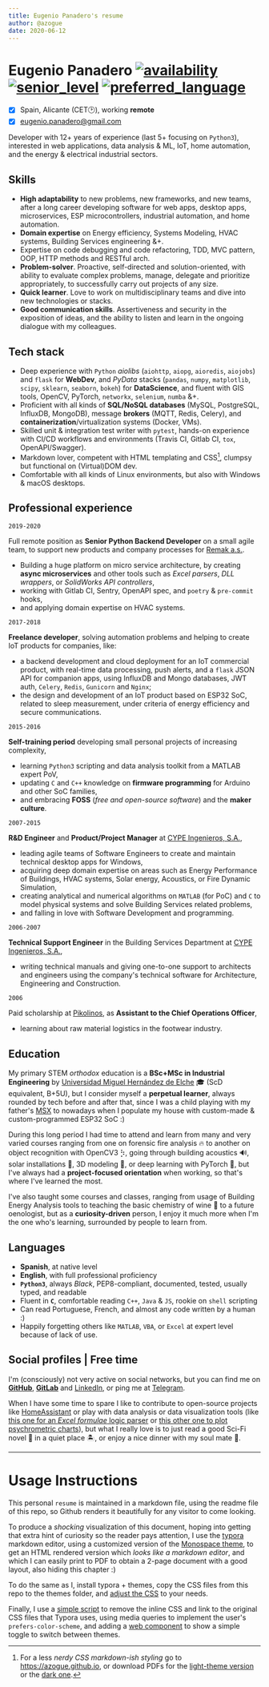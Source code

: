 ```yaml
---
title: Eugenio Panadero's resume
author: @azogue
date: 2020-06-12
---
```


# Eugenio Panadero [![availability][badge_availability]](#skills) [![senior_level][badge_level]](#professional-experience) [![preferred_language][badge_language]](#languages)

- [x] Spain, Alicante (CET🕑), working **remote**
- [x] [eugenio.panadero@gmail.com](mailto:eugenio.panadero@gmail.com)

Developer with 12+ years of experience (last 5+ focusing on `Python3`), interested in web applications, data analysis & ML, IoT, home automation, and the energy & electrical industrial sectors.

## Skills

* **High adaptability** to new problems, new frameworks, and new teams, after a long career developing software for web apps, desktop apps, microservices, ESP microcontrollers, industrial automation, and home automation.
* **Domain expertise** on Energy efficiency, Systems Modeling, HVAC systems, Building Services engineering &+.
* Expertise on code debugging and code refactoring, TDD, MVC pattern, OOP, HTTP methods and RESTful arch.
* **Problem-solver**. Proactive, self-directed and solution-oriented, with ability to evaluate complex problems, manage, delegate and prioritize appropriately, to successfully carry out projects of any size.
* **Quick learner**. Love to work on multidisciplinary teams and dive into new technologies or stacks.
* **Good communication skills**. Assertiveness and security in the exposition of ideas, and the ability to listen and learn in the ongoing dialogue with my colleagues.

## Tech stack

* Deep experience with `Python` _aiolibs_ (`aiohttp`, `aiopg`, `aioredis`, `aiojobs`) and `flask` for **WebDev**, and _PyData_ stacks (`pandas`, `numpy`, `matplotlib`, `scipy`, `sklearn`, `seaborn`, `bokeh`) for **DataScience**, and fluent with GIS tools, OpenCV, PyTorch, `networkx`, `selenium`, `numba` &+.
* Proficient with all kinds of **SQL/NoSQL databases** (MySQL, PostgreSQL, InfluxDB, MongoDB), message **brokers** (MQTT, Redis, Celery), and **containerization**/virtualization systems (Docker, VMs).
* Skilled unit & integration test writer with `pytest`, hands-on experience with CI/CD workflows and environments (Travis CI, Gitlab CI, `tox`, OpenAPI/Swagger).
* Markdown lover, competent with HTML templating and CSS[^1], clumpsy but functional on (Virtual)DOM dev.
* Comfortable with all kinds of Linux environments, but also with Windows & macOS desktops.

## Professional experience

`2019-2020`

Full remote position as **Senior Python Backend Developer** on a small agile team, to support new products and company processes for [Remak a.s.][company_remak].

* Building a huge platform on micro service architecture, by creating **async microservices** and other tools such as _Excel parsers_, _DLL wrappers_, or _SolidWorks API controllers_,
* working with Gitlab CI, Sentry, OpenAPI spec, and `poetry` & `pre-commit` hooks,
* and applying domain expertise on HVAC systems.

`2017-2018`

**Freelance developer**, solving automation problems and helping to create IoT products for companies, like:

* a backend development and cloud deployment for an IoT commercial product, with real-time data processing, push alerts, and a `flask` JSON API for companion apps, using InfluxDB and Mongo databases, JWT auth, `Celery`, `Redis`, `Gunicorn` and `Nginx`;
* the design and development of an IoT product based on ESP32 SoC, related to sleep measurement, under criteria of energy efficiency and secure communications.

`2015-2016`

**Self-training period** developing small personal projects of increasing complexity,

* learning `Python3` scripting and data analysis toolkit from a MATLAB expert PoV,
* updating `C` and `C++` knowledge on **firmware programming** for Arduino and other SoC families,
* and embracing **FOSS** (_free and open-source software_) and the **maker culture**.

`2007-2015`

**R&D Engineer** and **Product/Project Manager** at [CYPE Ingenieros, S.A.][company_cype],

* leading agile teams of Software Engineers to create and maintain technical desktop apps for Windows,
* acquiring deep domain expertise on areas such as Energy Performance of Buildings, HVAC systems, Solar energy, Acoustics, or Fire Dynamic Simulation,
* creating analytical and numerical algorithms on `MATLAB` (for PoC) and `C` to model physical systems and solve Building Services related problems,
* and falling in love with Software Development and programming.

`2006-2007`

**Technical Support Engineer** in the Building Services Department at [CYPE Ingenieros, S.A.][company_cype],

* writing technical manuals and giving one-to-one support to architects and engineers using the company's technical software for Architecture, Engineering and Construction.

`2006`

Paid scholarship at [Pikolinos][company_pik], as **Assistant to the Chief Operations Officer**,

* learning about raw material logistics in the footwear industry.

## Education

My primary STEM _orthodox_ education is a **BSc+MSc in Industrial Engineering** by [Universidad Miguel Hernández de Elche][university] 🎓 (ScD equivalent, B+5U), but I consider myself a **perpetual learner**, always rounded by tech before and after that, since I was a child playing with my father's [MSX][msx] to nowadays when I populate my house with custom-made & custom-programmed ESP32 SoC :)



During this long period I had time to attend and learn from many and very varied courses ranging from one on forensic fire analysis 🔥 to another on object recognition with OpenCV3 ⡳, going through building acoustics 🔊, solar installations 🔆️, 3D modeling 🚧, or deep learning with PyTorch 🧙, but I've always had a **project-focused orientation** when working, so that's where I've learned the most.



I've also taught some courses and classes, ranging from usage of Building Energy Analysis tools to teaching the basic chemistry of wine 🧪 to a future oenologist, but as a **curiosity-driven** person, I enjoy it much more when I'm the one who's learning, surrounded by people to learn from.

## Languages

- **Spanish**, at native level
- **English**, with full professional proficiency
- **`Python3`**, always _Black_, PEP8-compliant, documented, tested, usually typed, and readable
- Fluent in **`C`**, comfortable reading `C++`, `Java` & `JS`, rookie on `shell` scripting
- Can read Portuguese, French, and almost any code written by a human :)
- Happily forgetting others like `MATLAB`, `VBA`, or `Excel` at expert level because of lack of use.

## Social profiles | Free time

I'm (consciously) not very active on social networks, but you can find me on **[GitHub][github_p]**, **[GitLab][gitlab_p]** and [LinkedIn][linkedin], or ping me at [Telegram][telegram].



When I have some time to spare I like to contribute to open-source projects like [HomeAssistant][ha_contrib] or play with data analysis or data visualization tools (like [this one for an _Excel formulae_ logic parser][eq_parser] or [this other one to plot psychrometric charts][psychrochart]), but what I really love is to just read a good Sci-Fi novel 🚀 in a quiet place 🏝, or enjoy a nice dinner with my soul mate 🥂.

------------------------------------------------------------------------------



# Usage Instructions

This personal `resume` is maintained in a markdown file, using the readme file of this repo, so Github renders it beautifully for any visitor to come looking.



To produce a _shocking_ visualization of this document, hoping into getting that extra hint of curiosity so the reader pays attention, I use the [typora](https://typora.io) markdown editor, using a customized version of the [Monospace theme](http://theme.typora.io/theme/Monospace/), to get an HTML rendered version which _looks like a markdown editor_, and which I can easily print to PDF to obtain a 2-page document with a good layout, also hiding this chapter :)



To do the same as I, install typora + themes, copy the CSS files from this repo to the themes folder, and [adjust the CSS](http://support.typora.io/Add-Custom-CSS/) to your needs.



Finally, I use a [simple script](notebooks/html-post-process-css.ipynb) to remove the inline CSS and link to the original CSS files that Typora uses, using media queries to implement the user's `prefers-color-scheme`, and adding a [web component](https://www.webcomponents.org/element/dark-mode-toggle) to show a simple toggle to switch between themes. 


[^1]: For a less _nerdy CSS markdown-ish styling_ go to https://azogue.github.io, or download PDFs for the [light-theme version][pdf_light_theme] or the [dark one][pdf_dark_theme].

[badge_availability]: https://img.shields.io/badge/availability-Full--time-green?style=flat-square
[badge_level]: https://img.shields.io/badge/level-Senior-orange?style=flat-square "Experience level: Senior"
[badge_language]: https://img.shields.io/badge/language-Python-blue?style=flat-square "Preferred language: Python"
[company_remak]: https://www.remak.eu/en/company-profile "REMAK"
[company_cype]: http://www.cype.com "CYPE"
[company_pik]: https://www.pikolinos.com "Pikolinos"
[university]: https://www.umh.es "UMH"
[msx]: https://en.wikipedia.org/wiki/MSX "MSX (Wikipedia)"
[github_p]: https://github.com/azogue "GitHub profile"
[gitlab_p]: https://gitlab.com/azogue "GitLab profile"
[linkedin]: https://www.linkedin.com/in/eugenio-panadero "LinkedIn profile"
[telegram]: https://t.me/azoguelabs "Telegram"
[ha_contrib]: https://github.com/home-assistant/core/commits?author=azogue "HomeAssistant contributions"
[eq_parser]: https://gitlab.com/azogue/gs-eq-parser "Google Sheet Equation Parser"
[psychrochart]: https://github.com/azogue/psychrochart "PsychroChart"
[pdf_light_theme]: https://azogue.github.io/resumes/resume_eugenio-panadero__printable.pdf "Resume (PDF, light md theme)"
[pdf_dark_theme]: https://azogue.github.io/resumes/resume_eugenio-panadero.pdf "Resume (PDF, dark md theme)"
